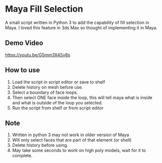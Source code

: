 # Maya Fill Selection

A small script written in Python 3 to add the capability of fill selection in Maya. I loved this feature in 3ds Max so thought of implementing it in Maya.

## Demo Video
https://youtu.be/G5mm3X4Sy8s

## How to use
1. Load the script in script editor or save to shelf
2. Delete history on mesh before use.
3. Select a boundary of face loops.
4. Then select ONE face inside the loop, this will tell maya what is inside and what is outside of the loop you selected.
5. Run the script from shelf or from script editor

## Note
1. Written in python 3 may not work in older version of Maya
2. Will only select faces that are part of that element (or shell)
3. Delete history before using.
4. May take some seconds to work on high poly models, wait for it to complete.
